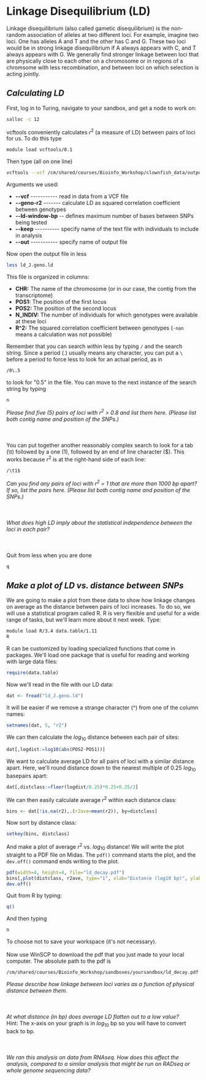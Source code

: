 Linkage Disequilibrium (LD)
================

Linkage disequilibrium (also called gametic disequilibrium) is the non-random association of alleles at two different loci. For example, imagine two loci. One has alleles A and T and the other has C and G. These two loci would be in strong linkage disequilibrium if A always appears with C, and T always appears with G. We generally find stronger linkage between loci that are physically close to each other on a chromosome or in regions of a chromsome with less recombination, and between loci on which selection is acting jointly.

***Calculating LD***
--------------------

First, log in to Turing, navigate to your sandbox, and get a node to work on:

``` bash
salloc -c 12
```

vcftools conveniently calculates *r*<sup>2</sup> (a measure of LD) between pairs of loci for us. To do this type

``` bash
module load vcftools/0.1
```

Then type (all on one line)

``` bash
vcftools --vcf /cm/shared/courses/Bioinfo_Workshop/clownfish_data/output.hicov2.snps.only.vcf --geno-r2 --ld-window-bp 5000 --keep J_individuals.txt --out ld_J
```

Arguments we used:

-   **--vcf** ----------- read in data from a VCF file
-   **--geno-r2** ------- calculate LD as squared correlation coefficient between genotypes
-   **--ld-window-bp** -- defines maximum number of bases between SNPs being tested
-   **--keep** ---------- specify name of the text file with individuals to include in analysis
-   **--out** ----------- specify name of output file

Now open the output file in less

``` bash
less ld_J.geno.ld
```

This file is organized in columns:

-   **CHR:** The name of the chromosome (or in our case, the contig from the transcriptome)
-   **POS1:** The position of the first locus
-   **POS2:** The position of the second locus
-   **N\_INDIV:** The number of individuals for which genotypes were available at these loci
-   **R^2:** The squared correlation coefficient between genotypes (`-nan` means a calculation was not possible)

Remember that you can search within less by typing `/` and the search string. Since a period (.) usually means any character, you can put a `\` before a period to force less to look for an actual period, as in

``` bash
/0\.5
```

to look for "0.5" in the file. You can move to the next instance of the search string by typing

``` bash
n
```

*Please find five (5) pairs of loci with *r*<sup>2</sup> &gt; 0.8 and list them here. (Please list both contig name and position of the SNPs.)*
\
\
\
\
You can put together another reasonably complex search to look for a tab (\t) followed by a one (1), followed by an end of line character ($). This works because *r*<sup>2</sup> is at the right-hand side of each line:

``` bash
/\t1$
```

*Can you find any pairs of loci with *r*<sup>2</sup> = 1 that are more than 1000 bp apart? If so, list the pairs here. (Please list both contig name and position of the SNPs.)*
\
\
\
\
*What does high LD imply about the statistical independence between the loci in each pair?*
\
\
\
\
Quit from less when you are done

``` bash
q
```

***Make a plot of LD vs. distance between SNPs***
-------------------------------------------------

We are going to make a plot from these data to show how linkage changes on average as the distance between pairs of loci increases. To do so, we will use a statistical program called R. R is very flexible and useful for a wide range of tasks, but we'll learn more about it next week. Type:

``` bash
module load R/3.4 data.table/1.11
R
```

R can be customized by loading specialized functions that come in packages. We'll load one package that is useful for reading and working with large data files:

``` r
require(data.table)
```

Now we'll read in the file with our LD data:

``` r
dat <- fread("ld_J.geno.ld")
```

It will be easier if we remove a strange character (^) from one of the column names:

``` r
setnames(dat, 5, "r2")
```

We can then calculate the *log*<sub>10</sub> distance between each pair of sites:

``` r
dat[,logdist:=log10(abs(POS2-POS1))]
```

We want to calculate average LD for all pairs of loci with a similar distance apart. Here, we'll round distance down to the nearest multiple of 0.25 *log*<sub>10</sub> basepairs apart:

``` r
dat[,distclass:=floor(logdist/0.25)*0.25+0.25/2]
```

We can then easily calculate average *r*<sup>2</sup> within each distance class:

``` r
bins <- dat[!is.na(r2),.(r2ave=mean(r2)), by=distclass]
```

Now sort by distance class:

``` r
setkey(bins, distclass)
```

And make a plot of average *r*<sup>2</sup> vs. *log*<sub>10</sub> distance! We will write the plot straight to a PDF file on Midas. The `pdf()` command starts the plot, and the `dev.off()` command ends writing to the plot.

``` r
pdf(width=4, height=4, file="ld_decay.pdf")
bins[,plot(distclass, r2ave, type="1", xlab="Distance (log10 bp)", ylab="Average correlation (r2)", main="LD decay", xlim=c(0,3))]
dev.off()
```

Quit from R by typing:

``` bash
q()
```

And then typing

``` bash
n
```

To choose not to save your workspace (it's not necessary).
\
\
Now use WinSCP to download the pdf that you just made to your local computer. The absolute path to the pdf is

``` bash
/cm/shared/courses/Bioinfo_Workshop/sandboxes/yoursandbox/ld_decay.pdf
```

*Please describe how linkage between loci varies as a function of physical distance between them.*
\
\
\
\
*At what distance (in bp) does average LD flatten out to a low value?*
\
Hint: The x-axis on your graph is in *log*<sub>10</sub> bp so you will have to convert back to bp.
\
\
\
\
*We ran this analysis on data from RNAseq. How does this affect the analysis, compared to a similar analysis that might be run on RADseq or whole genome sequencing data?*
